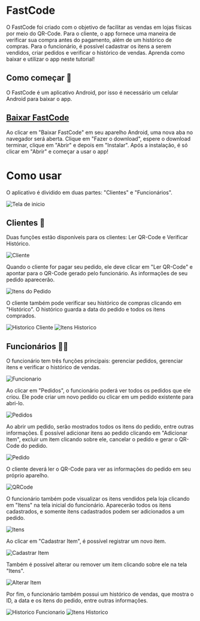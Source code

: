 # FastCode
O FastCode foi criado com o objetivo de facilitar as vendas em lojas físicas por meio do QR-Code. Para o cliente, o app fornece uma maneira de verificar sua compra antes do pagamento, além de um histórico de compras. Para o funcionário, é possível cadastrar os itens a serem vendidos, criar pedidos e verificar o histórico de vendas.
Aprenda como baixar e utilizar o app neste tutorial!


## Como começar 🔧
O FastCode é um aplicativo Android, por isso é necessário um celular Android para baixar o app.

## [Baixar FastCode](https://github.com/Ext-FastCode/FastCode/releases/download/v1.0.0/FastCode.apk)

Ao clicar em "Baixar FastCode" em seu aparelho Android, uma nova aba no navegador será aberta. Clique em "Fazer o download", espere o download terminar, clique em "Abrir" e depois em "Instalar". Após a instalação, é só clicar em "Abrir" e começar a usar o app!

# Como usar
O aplicativo é dividido em duas partes: "Clientes" e "Funcionários".

![Tela de inicio](./telaInicio.png)


## Clientes 👥
Duas funções estão disponíveis para os clientes: Ler QR-Code e Verificar Histórico.

![Cliente](./cliente.png)

Quando o cliente for pagar seu pedido, ele deve clicar em "Ler QR-Code" e apontar para o QR-Code gerado pelo funcionário. As informações de seu pedido aparecerão.

![Itens do Pedido](./finalizarPedidoCliente.png)

O cliente também pode verificar seu histórico de compras clicando em "Histórico". O histórico guarda a data do pedido e todos os itens comprados.

![Historico Cliente](./historicoCliente.png)
![Itens Historico](./itensHistorico.png)


## Funcionários 🧑‍💼
O funcionário tem três funções principais: gerenciar pedidos, gerenciar itens e verificar o histórico de vendas.

![Funcionario](./funcionario.png)

Ao clicar em "Pedidos", o funcionário poderá ver todos os pedidos que ele criou. Ele pode criar um novo pedido ou clicar em um pedido existente para abri-lo.

![Pedidos](./pedidos.png)

Ao abrir um pedido, serão mostrados todos os itens do pedido, entre outras informações. É possível adicionar itens ao pedido clicando em "Adicionar Item", excluir um item clicando sobre ele, cancelar o pedido e gerar o QR-Code do pedido.

![Pedido](./pedido.png)

O cliente deverá ler o QR-Code para ver as informações do pedido em seu próprio aparelho.

![QRCode](./finalizarPedidoFuncionario.png)

O funcionário também pode visualizar os itens vendidos pela loja clicando em "Itens" na tela inicial do funcionário. Aparecerão todos os itens cadastrados, e somente itens cadastrados podem ser adicionados a um pedido.

![Itens](./itens.png)

Ao clicar em "Cadastrar Item", é possível registrar um novo item.

![Cadastrar Item](./cadastrarItem.png)

Também é possível alterar ou remover um item clicando sobre ele na tela "Itens".

![Alterar Item](./alterarItem.png)

Por fim, o funcionário também possui um histórico de vendas, que mostra o ID, a data e os itens do pedido, entre outras informações.

![Historico Funcionario](./historicoFuncionario.png)
![Itens Historico](./itensHistorico.png)





















